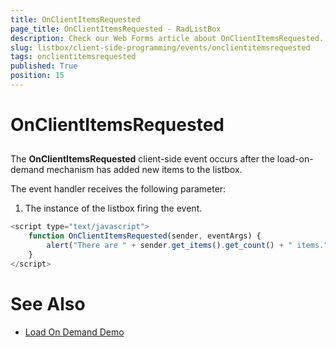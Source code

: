 ```yaml
---
title: OnClientItemsRequested
page_title: OnClientItemsRequested - RadListBox
description: Check our Web Forms article about OnClientItemsRequested.
slug: listbox/client-side-programming/events/onclientitemsrequested
tags: onclientitemsrequested
published: True
position: 15
---
```


# OnClientItemsRequested

## 

The **OnClientItemsRequested** client-side event occurs after the load-on-demand mechanism has added new items to the listbox.

The event handler receives the following parameter:

1. The instance of the listbox firing the event.

````JavaScript
<script type="text/javascript">
	function OnClientItemsRequested(sender, eventArgs) {
		alert("There are " + sender.get_items().get_count() + " items.");
	}
</script>
````

# See Also

 * [Load On Demand Demo](https://demos.telerik.com/aspnet-ajax/listbox/examples/functionality/loadondemand/defaultcs.aspx)
